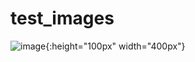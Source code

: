 # test_images

![image](https://i.loli.net/2020/04/29/STGwYt9OV2vBLk5.jpg){:height="100px" width="400px"}
